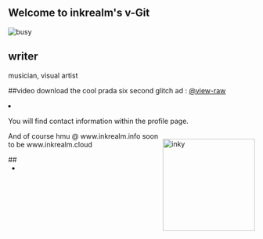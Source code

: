 
## Welcome to inkrealm's v-Git

![busy](https://opengraph.githubassets.com/50bac31a39ca3aab8c74138c38e85cf1025a1037b5bae3e515c4f7e300981928/inkrealm/inkrealm)
	<h2>writer</h2>
	<p>musician, visual artist</p>
##video
download the cool prada six second glitch ad :
<a href="https://github.com/inkrealm/inkrealm/blob/a576d1ad138753b3c97bcfea7815565e1c7c1141/yt1s.com%20-%20PRADA%20CANDY%20%20RETHINK%20REALITY%20%20GLITCH_360p.mp4">@view-raw</a>
<Li>

You will find contact information 
within the profile page.

<p style="float:right"><img height="188" src="https://64.media.tumblr.com/c89cf0b0d50c61a8e9cedc27a0c4c100/93dbb76ea7cb983e-a2/s400x600/0c8c887db47b1f97c235387f271a357273e23003.gifv" alt="inky" /></p>

<p>And of course hmu @ www.inkrealm.info
soon to be www.inkrealm.cloud</p>
##

*
